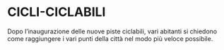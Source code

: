 # CICLI-CICLABILI
Dopo l’inaugurazione delle nuove piste ciclabili, vari abitanti si chiedono come raggiungere i vari punti della città nel modo più veloce possibile. 
